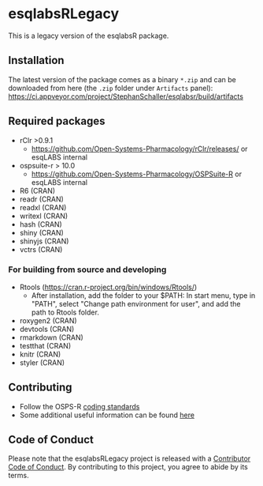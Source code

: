 # esqlabsRLegacy

This is a legacy version of the esqlabsR package.


<!-- badges: start -->
  
<!-- badges: end -->

## Installation

The latest version of the package comes as a binary `*.zip` and can be downloaded from here (the `.zip` folder under `Artifacts` panel):
<https://ci.appveyor.com/project/StephanSchaller/esqlabsr/build/artifacts>

## Required packages

- rClr >0.9.1
  - https://github.com/Open-Systems-Pharmacology/rClr/releases/ or esqLABS internal
- ospsuite-r > 10.0
  - https://github.com/Open-Systems-Pharmacology/OSPSuite-R or esqLABS internal
- R6 (CRAN)
- readr (CRAN)
- readxl (CRAN)
- writexl (CRAN)
- hash (CRAN)
- shiny (CRAN)
- shinyjs (CRAN)
- vctrs (CRAN)

### For building from source and developing

- Rtools (https://cran.r-project.org/bin/windows/Rtools/)
  - After installation, add the folder to your $PATH: In start menu, type in "PATH", select "Change path environment for user", and add the path to Rtools folder.
- roxygen2 (CRAN)
- devtools (CRAN)
- rmarkdown (CRAN)
- testthat (CRAN)
- knitr (CRAN)
- styler (CRAN)

## Contributing

- Follow the OSPS-R [coding standards](https://github.com/Open-Systems-Pharmacology/Suite/blob/develop/CODING_STANDARDS_R.md)
- Some additional useful information can be found [here](https://github.com/Open-Systems-Pharmacology/OSPSuite-R/wiki/Developer-How-To's)

## Code of Conduct

  Please note that the esqlabsRLegacy project is released with a [Contributor Code of Conduct](https://contributor-covenant.org/version/2/0/CODE_OF_CONDUCT.html). By contributing to this project, you agree to abide by its terms.

